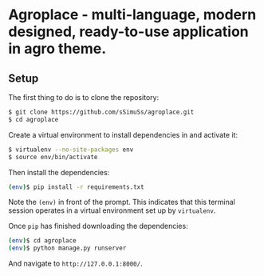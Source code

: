 # Agroplace - multi-language, modern designed, ready-to-use application in agro theme.

## Setup

The first thing to do is to clone the repository:

```sh
$ git clone https://github.com/sSimuSs/agroplace.git
$ cd agroplace
```

Create a virtual environment to install dependencies in and activate it:

```sh
$ virtualenv --no-site-packages env
$ source env/bin/activate
```

Then install the dependencies:

```sh
(env)$ pip install -r requirements.txt
```
Note the `(env)` in front of the prompt. This indicates that this terminal
session operates in a virtual environment set up by `virtualenv`.

Once `pip` has finished downloading the dependencies:
```sh
(env)$ cd agroplace
(env)$ python manage.py runserver
```
And navigate to `http://127.0.0.1:8000/`.
